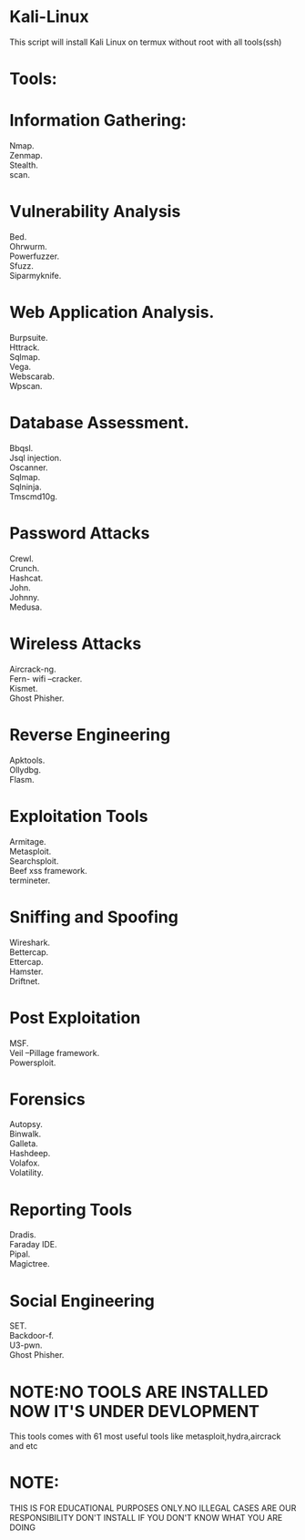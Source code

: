 # Kali-Linux
This script will install Kali Linux on termux without root with all tools(ssh) 
# Tools:
# Information Gathering:

Nmap.     
Zenmap.     
Stealth.    
scan.    

# Vulnerability Analysis

Bed.    
Ohrwurm.     
Powerfuzzer.    
Sfuzz.       
Siparmyknife.      

# Web Application Analysis.

Burpsuite.    
Httrack.    
Sqlmap.    
Vega.    
Webscarab.    
Wpscan.    

# Database Assessment.    

Bbqsl.     
Jsql injection.    
Oscanner.     
Sqlmap.    
Sqlninja.    
Tmscmd10g.     

# Password Attacks

Crewl.    
Crunch.    
Hashcat.    
John.    
Johnny.    
Medusa.    

# Wireless Attacks

Aircrack-ng.       
Fern- wifi –cracker.      
Kismet.        
Ghost Phisher.       
    
# Reverse Engineering

Apktools.         
Ollydbg.       
Flasm.            
 
# Exploitation Tools

Armitage.       
Metasploit.      
Searchsploit.      
Beef xss framework.     
termineter.       

# Sniffing and Spoofing

Wireshark.    
Bettercap.     
Ettercap.     
Hamster.     
Driftnet.     

# Post Exploitation

MSF.     
Veil –Pillage framework.     
Powersploit.     

# Forensics

Autopsy.           
Binwalk.      
Galleta.      
Hashdeep.             
Volafox.            
Volatility.                               

# Reporting Tools

Dradis.                        
Faraday IDE.                  
Pipal.                  
Magictree.          

# Social Engineering

SET.             
Backdoor-f.            
U3-pwn.           
Ghost Phisher.         
# NOTE:NO TOOLS ARE INSTALLED NOW IT'S UNDER DEVLOPMENT
This tools comes with 61 most useful tools like metasploit,hydra,aircrack and etc
# NOTE:
THIS IS FOR EDUCATIONAL PURPOSES ONLY.NO ILLEGAL CASES ARE OUR RESPONSIBILITY
DON'T INSTALL IF YOU DON'T KNOW WHAT YOU ARE DOING
